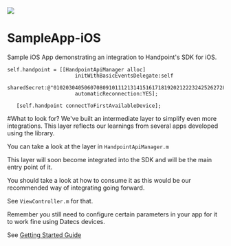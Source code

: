 <img src="https://handpoint.imgix.net/handpoint_logo_transparent.png?w=300">

# SampleApp-iOS
Sample iOS App demonstrating an integration to Handpoint's SDK for iOS.

```
self.handpoint = [[HandpointApiManager alloc]
                      initWithBasicEventsDelegate:self
                      sharedSecret:@"0102030405060708091011121314151617181920212223242526272829303132"
                      automaticReconnection:YES];

   [self.handpoint connectToFirstAvailableDevice];
```

#What to look for?
We've built an intermediate layer to simplify even more integrations. This layer reflects our learnings from several apps developed using the library.

You can take a look at the layer in `HandpointApiManager.m`

This layer will soon become integrated into the SDK and will be the main entry point of it.

You should take a look at how to consume it as this would be our recommended way of integrating going forward. 

See `ViewController.m` for that.

Remember you still need to configure certain parameters in your app for it to work fine using Datecs devices.

See [Getting Started Guide](https://www.handpoint.com/docs/device/iOS/#section_gettingStarted)

